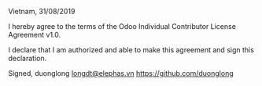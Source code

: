 Vietnam, 31/08/2019

I hereby agree to the terms of the Odoo Individual Contributor License
Agreement v1.0.

I declare that I am authorized and able to make this agreement and sign this
declaration.

Signed,
duonglong longdt@elephas.vn https://github.com/duonglong
